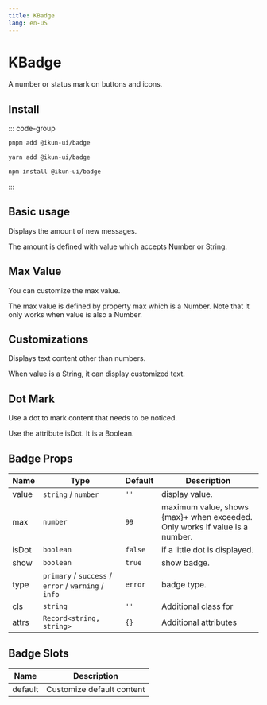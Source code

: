 ```yaml
---
title: KBadge
lang: en-US
---
```


# KBadge

A number or status mark on buttons and icons.

## Install

::: code-group

```bash [pnpm]
pnpm add @ikun-ui/badge
```

```bash [yarn]
yarn add @ikun-ui/badge
```

```bash [npm]
npm install @ikun-ui/badge
```

:::

## Basic usage

Displays the amount of new messages.

The amount is defined with value which accepts Number or String.

<demo src="../../../../example/badge/basic.svelte"  github='Badge'></demo>

## Max Value

You can customize the max value.

The max value is defined by property max which is a Number. Note that it only works when value is also a Number.

<demo src="../../../../example/badge/max-value.svelte" github='Badge'></demo>

## Customizations

Displays text content other than numbers.

When value is a String, it can display customized text.

<demo src="../../../../example/badge/customizations.svelte" github='Badge'></demo>

## Dot Mark

Use a dot to mark content that needs to be noticed.

Use the attribute isDot. It is a Boolean.

<demo src="../../../../example/badge/dot-mark.svelte" github='Badge'></demo>

## Badge Props

| Name  | Type                                                 | Default | Description                                                                 |
| ----- | ---------------------------------------------------- | ------- | --------------------------------------------------------------------------- |
| value | `string` / `number`                                  | `''`    | display value.                                                              |
| max   | `number`                                             | `99`    | maximum value, shows {max}+ when exceeded. Only works if value is a number. |
| isDot | `boolean`                                            | `false` | if a little dot is displayed.                                               |
| show  | `boolean`                                            | `true`  | show badge.                                                                 |
| type  | `primary` / `success` / `error` / `warning` / `info` | `error` | badge type.                                                                 |
| cls   | `string`                                             | `''`    | Additional class for                                                        |
| attrs | `Record<string, string>`                             | `{}`    | Additional attributes                                                       |

## Badge Slots

| Name    | Description               |
| ------- | ------------------------- |
| default | Customize default content |

